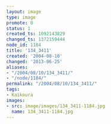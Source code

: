 ```yaml
---
layout: image
type: image
promote: 0
status: 1
created_ts: 1092143829
changed_ts: 1372159444
node_id: 1184
title: '134_3411'
created: '2004-08-10'
changed: '2013-06-25'
aliases:
- "/2004/08/10/134_3411/"
- "/node/1184/"
permalink: "/2004/08/10/134_3411/"
tags:
- Kaikoura
images:
- src: image/images/134_3411-1184.jpg
  name: 134_3411-1184.jpg
---
```


